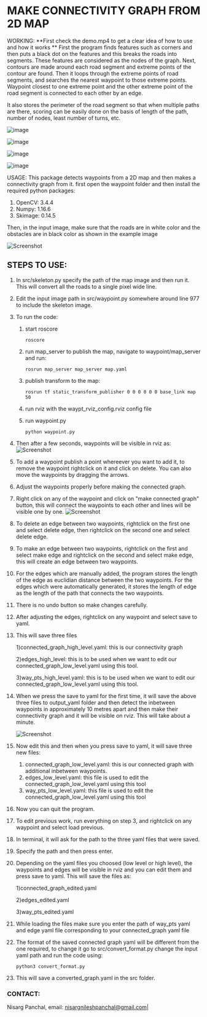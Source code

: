 # MAKE CONNECTIVITY GRAPH FROM 2D MAP 

WORKING:
**First check the demo.mp4 to get a clear idea of how to use and how it works
**
First the program finds features such as corners and then puts a black dot on the features and this breaks the roads into segments.
These features are considered as the nodes of the graph.
Next, contours are made around each road segment and extreme points of the contour are found.
Then it loops through the extreme points of road segments, and searches the nearest waypoint to those extreme points. Waypoint closest to one extreme point and the other extreme point of the road segment is connected to each other by an edge.

It also stores the perimeter of the road segment so that when multiple paths are there, scoring can be easily done on the basis of length of the path, number of nodes, least number of turns, etc.

![image](https://github.com/Nisarg236/connected_graph_from_2d_map/assets/71684502/e892b8fb-4fee-4905-886a-674c6bf8d106)

![image](https://github.com/Nisarg236/connected_graph_from_2d_map/assets/71684502/0162e6cc-15ae-4176-9d42-6ea636c35ad1)

![image](https://github.com/Nisarg236/connected_graph_from_2d_map/assets/71684502/7f531119-d017-4e8d-96c2-fd8719016651)

![image](https://github.com/Nisarg236/connected_graph_from_2d_map/assets/71684502/63fbb335-1724-4d85-a55b-ab8f8fc43d9e)


USAGE:
This package detects waypoints from a 2D map and then makes a connectivity graph from it. first open the waypoint folder and then install the required python packages:

1) OpenCV: 3.4.4
2) Numpy: 1.16.6
3) Skimage: 0.14.5

Then, in the input image, make sure that the roads are in white color and the obstacles are in black color as shown in the example image

![Screenshot](img.png)

## STEPS TO USE:

1) In src/skeleton.py specify the path of the map image and then run it. This will convert all the roads to a single pixel wide line.
2) Edit the input image path in src/waypoint.py somewhere around line 977 to include the skeleton image.
3) To run the code:
   1) start roscore
   
        ``` roscore ```
   2) run map_server to publish the map, navigate to waypoint/map_server and run:
   
        ``` rosrun map_server map_server map.yaml ```
    
   3) publish transform to the map:
   
        ``` rosrun tf static_transform_publisher 0 0 0 0 0 0 base_link map 50 ```

   4) run rviz with the waypt_rviz_config.rviz config file
   5) run waypoint.py
   
        ``` python waypoint.py ```

4)  Then after a few seconds, waypoints will be visible in rviz as:
    ![Screenshot](img_2.png)

5) To add a waypoint publish a point whereever you want to add it, to remove the waypoint rightclick on it and click on delete. You can also move the waypoints by dragging the arrows.
6) Adjust the waypoints properly before making the connected graph.
7) Right click on any of the waypoint and click on "make connected graph" button, this will connect the waypoints to each other and lines will be visible one by one. 
   ![Screenshot](graph.png)
8) To delete an edge between two waypoints, rightclick on the first one and select delete edge, then rightclick on the second one and select delete edge.
9)  To make an edge between two waypoints, rightclick on the first and select make edge and rightclick on the second and select make edge, this will create an edge between two waypoints.
10) For the edges which are manually added, the program stores the length of the edge as euclidian distance between the two waypoints. For the edges which were automatically generated, it stores the length of edge as the length of the path that connects the two waypoints.
11) There is no undo button so make changes carefully.
12) After adjusting the edges, rightclick on any waypoint and select save to yaml.
13) This will save three files 
    
    1)connected_graph_high_level.yaml: this is our connectivity graph

    2)edges_high_level: this is to be used when we want to edit our connected_graph_low_level.yaml using this tool.

    3)way_pts_high_level.yaml: this is to be used when we want to edit our connected_graph_low_level.yaml using this tool.

14) When we press the save to yaml for the first time, it will save the above three files to output_yaml folder and then detect the inbetween waypoints in approximately 10 metres apart and then make their connectivity graph and it will be visible on rviz. This will take about a minute.
    
    ![Screenshot](in_bw_waypts.png)
   
15) Now edit this and then when you press save to yaml, it will save three new files:
    1) connected_graph_low_level.yaml: this is our connected graph with additional inbetween waypoints.
    2) edges_low_level.yaml: this file is used to edit the connected_graph_low_level.yaml using this tool
    3) way_pts_low_level.yaml: this file is used to edit the connected_graph_low_level.yaml using this tool

16) Now you can quit the program.
    
17) To edit previous work, run everything on step 3, and rightclick on any waypoint and select load previous.
18) In terminal, it will ask for the path to the three yaml files that were saved.
19) Specify the path and then press enter.
20) Depending on the yaml files you choosed (low level or high level), the waypoints and edges will be visible in rviz and you can edit them and press save to yaml. This will save the files as: 
    
    1)connected_graph_edited.yaml

    2)edges_edited.yaml

    3)way_pts_edited.yaml

21) While loading the files make sure you enter the path of way_pts yaml and edge yaml file corresponding to your connected_graph yaml file
22) The format of the saved connected graph yaml will be different from the one required, to change it go to src/convert_format.py change the input yaml path and run the code using:
    ```
    python3 convert_format.py
    ```
23) This will save a converted_graph.yaml in the src folder. 
### CONTACT: ###
Nisarg Panchal, email: nisargnileshpanchal@gmail.com|


